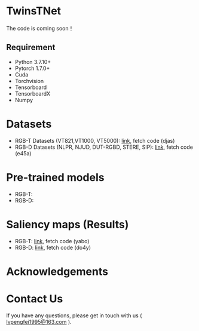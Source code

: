 # TwinsTNet
The code is coming soon！

## Requirement
- Python 3.7.10+
- Pytorch 1.7.0+
- Cuda
- Torchvision
- Tensorboard
- TensorboardX
- Numpy
# Datasets
- RGB-T Datasets (VT821,VT1000, VT5000): [link](https://pan.baidu.com/s/1Vv6mYz4RL2VnwWwZWKLHyA), fetch code (djas)
- RGB-D Datasets (NLPR, NJUD, DUT-RGBD, STERE, SIP): [link](https://pan.baidu.com/s/1rXa_cgnLSMxs9STRpEu7ew), fetch code (e45a)
# Pre-trained models
- RGB-T:
- RGB-D:
# Saliency maps (Results)
- RGB-T: [link](https://pan.baidu.com/s/1KCXc7pqu_Pf0fmhWJm4eqQ), fetch code (yabo)
- RGB-D: [link](https://pan.baidu.com/s/1GrN4mQFqOQLMwyLx3QlEWA), fetch code (do4y)
# Acknowledgements
# Contact Us
If you have any questions, please get in touch with us ( lvpengfei1995@163.com ).
